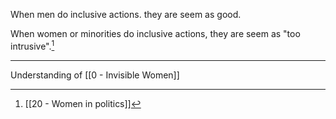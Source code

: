When men do inclusive actions. they are seem as good.

When women or minorities do inclusive actions, they are seem as "too intrusive".[^1]

---

Understanding of [[0 - Invisible Women]]

[^1]: [[20 - Women in politics]]
